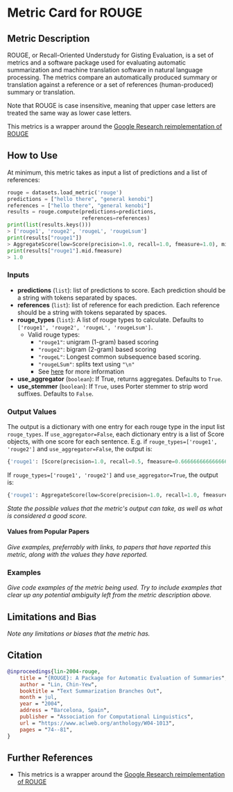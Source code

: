 # Metric Card for ROUGE

## Metric Description
ROUGE, or Recall-Oriented Understudy for Gisting Evaluation, is a set of metrics and a software package used for
evaluating automatic summarization and machine translation software in natural language processing.
The metrics compare an automatically produced summary or translation against a reference or a set of references (human-produced) summary or translation.

Note that ROUGE is case insensitive, meaning that upper case letters are treated the same way as lower case letters.

This metrics is a wrapper around the [Google Research reimplementation of ROUGE](https://github.com/google-research/google-research/tree/master/rouge)

## How to Use
At minimum, this metric takes as input a list of predictions and a list of references:
```python
rouge = datasets.load_metric('rouge')
predictions = ["hello there", "general kenobi"]
references = ["hello there", "general kenobi"]
results = rouge.compute(predictions=predictions,
                        references=references)
print(list(results.keys()))
> ['rouge1', 'rouge2', 'rougeL', 'rougeLsum']
print(results["rouge1"])
> AggregateScore(low=Score(precision=1.0, recall=1.0, fmeasure=1.0), mid=Score(precision=1.0, recall=1.0, fmeasure=1.0), high=Score(precision=1.0, recall=1.0, fmeasure=1.0))
print(results["rouge1"].mid.fmeasure)
> 1.0
```

### Inputs
- **predictions** (`list`): list of predictions to score. Each prediction
        should be a string with tokens separated by spaces.
- **references** (`list`): list of reference for each prediction. Each
        reference should be a string with tokens separated by spaces.
- **rouge_types** (`list`): A list of rouge types to calculate. Defaults to `['rouge1', 'rouge2', 'rougeL', 'rougeLsum']`.
    - Valid rouge types:
        - `"rouge1"`: unigram (1-gram) based scoring
        - `"rouge2"`: bigram (2-gram) based scoring
        - `"rougeL"`: Longest common subsequence based scoring.
        - `"rougeLSum"`: splits text using `"\n"`
        - See [here](https://github.com/huggingface/datasets/issues/617) for more information
- **use_aggregator** (`boolean`): If True, returns aggregates. Defaults to `True`.
- **use_stemmer** (`boolean`): If `True`, uses Porter stemmer to strip word suffixes. Defaults to `False`.

### Output Values
The output is a dictionary with one entry for each rouge type in the input list `rouge_types`. If `use_aggregator=False`, each dictionary entry is a list of Score objects, with one score for each sentence. E.g. if `rouge_types=['rouge1', 'rouge2']` and `use_aggregator=False`, the output is:

```python
{'rouge1': [Score(precision=1.0, recall=0.5, fmeasure=0.6666666666666666), Score(precision=1.0, recall=1.0, fmeasure=1.0)], 'rouge2': [Score(precision=0.0, recall=0.0, fmeasure=0.0), Score(precision=1.0, recall=1.0, fmeasure=1.0)]}
```

If `rouge_types=['rouge1', 'rouge2']` and `use_aggregator=True`, the output is:
```python
{'rouge1': AggregateScore(low=Score(precision=1.0, recall=1.0, fmeasure=1.0), mid=Score(precision=1.0, recall=1.0, fmeasure=1.0), high=Score(precision=1.0, recall=1.0, fmeasure=1.0)), 'rouge2': AggregateScore(low=Score(precision=1.0, recall=1.0, fmeasure=1.0), mid=Score(precision=1.0, recall=1.0, fmeasure=1.0), high=Score(precision=1.0, recall=1.0, fmeasure=1.0))}
```


*State the possible values that the metric's output can take, as well as what is considered a good score.*

#### Values from Popular Papers
*Give examples, preferrably with links, to papers that have reported this metric, along with the values they have reported.*

### Examples
*Give code examples of the metric being used. Try to include examples that clear up any potential ambiguity left from the metric description above.*

## Limitations and Bias
*Note any limitations or biases that the metric has.*

## Citation
```bibtex
@inproceedings{lin-2004-rouge,
    title = "{ROUGE}: A Package for Automatic Evaluation of Summaries",
    author = "Lin, Chin-Yew",
    booktitle = "Text Summarization Branches Out",
    month = jul,
    year = "2004",
    address = "Barcelona, Spain",
    publisher = "Association for Computational Linguistics",
    url = "https://www.aclweb.org/anthology/W04-1013",
    pages = "74--81",
}
```

## Further References
- This metrics is a wrapper around the [Google Research reimplementation of ROUGE](https://github.com/google-research/google-research/tree/master/rouge)
